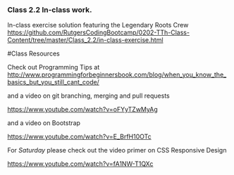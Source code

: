 ### Class 2.2 In-class work.

In-class exercise solution featuring the Legendary Roots Crew https://github.com/RutgersCodingBootcamp/0202-TTh-Class-Content/tree/master/Class_2.2/in-class-exercise.html

#Class Resources

Check out Programming Tips at http://www.programmingforbeginnersbook.com/blog/when_you_know_the_basics_but_you_still_cant_code/

and a video on git branching, merging and pull requests

https://www.youtube.com/watch?v=oFYyTZwMyAg

and a video on Bootstrap

https://www.youtube.com/watch?v=E_BrfH10OTc

For *Saturday* please check out the video primer on CSS Responsive Design

https://www.youtube.com/watch?v=fA1NW-T1QXc


